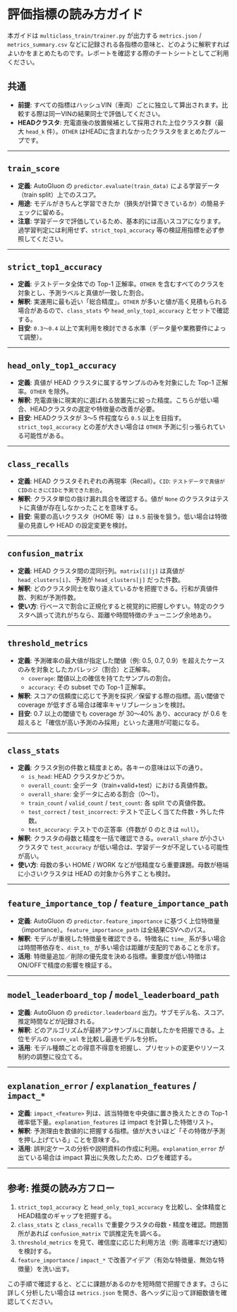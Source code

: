 # 評価指標の読み方ガイド

本ガイドは `multiclass_train/trainer.py` が出力する `metrics.json` / `metrics_summary.csv` などに記録される各指標の意味と、どのように解釈すればよいかをまとめたものです。レポートを確認する際のチートシートとしてご利用ください。

## 共通
- **前提**: すべての指標はハッシュVIN（車両）ごとに独立して算出されます。比較する際は同一VINの結果同士で評価してください。
- **HEADクラスタ**: 充電直後の放置候補として採用された上位クラスタ群（最大 `head_k` 件）。`OTHER` はHEADに含まれなかったクラスタをまとめたグループです。

---

## `train_score`
- **定義**: AutoGluon の `predictor.evaluate(train_data)` による学習データ（train split）上でのスコア。
- **用途**: モデルがきちんと学習できたか（損失が計算できているか）の簡易チェックに留める。
- **注意**: 学習データで評価しているため、基本的には高いスコアになります。過学習判定には利用せず、`strict_top1_accuracy` 等の検証用指標を必ず参照してください。

---

## `strict_top1_accuracy`
- **定義**: テストデータ全体での Top-1 正解率。`OTHER` を含むすべてのクラスを対象とし、予測ラベルと真値が一致した割合。
- **解釈**: 実運用に最も近い「総合精度」。`OTHER` が多いと値が高く見積もられる場合があるので、`class_stats` や `head_only_top1_accuracy` とセットで確認する。
- **目安**: `0.3〜0.4` 以上で実利用を検討できる水準（データ量や業務要件によって調整）。

---

## `head_only_top1_accuracy`
- **定義**: 真値が HEAD クラスタに属するサンプルのみを対象にした Top-1 正解率。`OTHER` を除外。
- **解釈**: 充電直後に現実的に選ばれる放置先に絞った精度。こちらが低い場合、HEADクラスタの選定や特徴量の改善が必要。
- **目安**: HEADクラスタが 3〜5 件程度なら `0.5` 以上を目指す。`strict_top1_accuracy` との差が大きい場合は `OTHER` 予測に引っ張られている可能性がある。

---

## `class_recalls`
- **定義**: HEAD クラスタそれぞれの再現率（Recall）。`CID`: `テストデータで真値がCIDのときにCIDと予測できた割合`。
- **解釈**: クラスタ単位の抜け漏れ具合を確認する。値が `None` のクラスタはテストに真値が存在しなかったことを意味する。
- **目安**: 需要の高いクラスタ（HOME 等）は `0.5` 前後を狙う。低い場合は特徴量の見直しや HEAD の設定変更を検討。

---

## `confusion_matrix`
- **定義**: HEAD クラスタ間の混同行列。`matrix[i][j]` は真値が `head_clusters[i]`、予測が `head_clusters[j]` だった件数。
- **解釈**: どのクラスタ同士を取り違えているかを把握できる。行和が真値件数、列和が予測件数。
- **使い方**: 行ベースで割合に正規化すると視覚的に把握しやすい。特定のクラスタへ誤って流れがちなら、距離や時間特徴のチューニング余地あり。

---

## `threshold_metrics`
- **定義**: 予測確率の最大値が指定した閾値（例: 0.5, 0.7, 0.9）を超えたケースのみを対象としたカバレッジ（割合）と正解率。
    - `coverage`: 閾値以上の確信を持てたサンプルの割合。
    - `accuracy`: その subset での Top-1 正解率。
- **解釈**: スコアの信頼度に応じて予測を採択／保留する際の指標。高い閾値で coverage が低すぎる場合は確率キャリブレーションを検討。
- **目安**: 0.7 以上の閾値でも coverage が 30〜40% あり、accuracy が 0.6 を超えると「確信が高い予測のみ採用」といった運用が可能になる。

---

## `class_stats`
- **定義**: クラスタ別の件数と精度まとめ。各キーの意味は以下の通り。
    - `is_head`: HEAD クラスタかどうか。
    - `overall_count`: 全データ（train+valid+test）における真値件数。
    - `overall_share`: 全データに占める割合（0〜1）。
    - `train_count` / `valid_count` / `test_count`: 各 split での真値件数。
    - `test_correct` / `test_incorrect`: テストで正しく当てた件数・外した件数。
    - `test_accuracy`: テストでの正答率（件数が 0 のときは `null`）。
- **解釈**: クラスタの母数と精度を一括で確認できる。`overall_share` が小さいクラスタで `test_accuracy` が低い場合は、学習データが不足している可能性が高い。
- **使い方**: 母数の多い HOME / WORK などが低精度なら重要課題。母数が極端に小さいクラスタは HEAD の対象から外すことも検討。

---

## `feature_importance_top` / `feature_importance_path`
- **定義**: AutoGluon の `predictor.feature_importance` に基づく上位特徴量（importance）。`feature_importance_path` は全結果CSVへのパス。
- **解釈**: モデルが重視した特徴量を確認できる。特徴名に `time_` 系が多い場合は時間帯依存を、`dist_to_` が多い場合は距離が支配的であることを示す。
- **活用**: 特徴量追加／削除の優先度を決める指標。重要度が低い特徴はON/OFFで精度の影響を検証する。

---

## `model_leaderboard_top` / `model_leaderboard_path`
- **定義**: AutoGluon の `predictor.leaderboard` 出力。サブモデル名、スコア、推定時間などが記録される。
- **解釈**: どのアルゴリズムが最終アンサンブルに貢献したかを把握できる。上位モデルの `score_val` を比較し最適モデルを分析。
- **活用**: モデル種類ごとの得意不得意を把握し、プリセットの変更やリソース制約の調整に役立てる。

---

## `explanation_error` / `explanation_features` / `impact_*`
- **定義**: `impact_<feature>` 列は、該当特徴を中央値に置き換えたときの Top-1 確率低下量。`explanation_features` は impact を計算した特徴リスト。
- **解釈**: 予測理由を数値的に把握する指標。値が大きいほど「その特徴が予測を押し上げている」ことを意味する。
- **活用**: 誤判定ケースの分析や説明資料の作成に利用。`explanation_error` が出ている場合は impact 算出に失敗したため、ログを確認する。

---

## 参考: 推奨の読み方フロー
1. `strict_top1_accuracy` と `head_only_top1_accuracy` を比較し、全体精度とHEAD精度のギャップを把握する。
2. `class_stats` と `class_recalls` で重要クラスタの母数・精度を確認。問題箇所があれば `confusion_matrix` で誤推定先を調べる。
3. `threshold_metrics` を見て、確信度に応じた利用方法（例: 高確率だけ通知）を検討する。
4. `feature_importance` / `impact_*` で改善アイデア（有効な特徴量、無効な特徴量）を洗い出す。

この手順で確認すると、どこに課題があるのかを短時間で把握できます。さらに詳しく分析したい場合は `metrics.json` を開き、各ヘッダに沿って詳細数値を確認してください。
